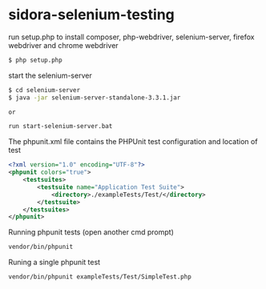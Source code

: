 # sidora-selenium-testing

run setup.php to install composer, php-webdriver, selenium-server, firefox webdriver and chrome webdriver
```bash
$ php setup.php
```

start the selenium-server
```bash
$ cd selenium-server
$ java -jar selenium-server-standalone-3.3.1.jar

or

run start-selenium-server.bat
```

The phpunit.xml file contains the PHPUnit test configuration and location of test
```xml
<?xml version="1.0" encoding="UTF-8"?>
<phpunit colors="true">
    <testsuites>
        <testsuite name="Application Test Suite">
            <directory>./exampleTests/Test/</directory> 
        </testsuite>
    </testsuites>
</phpunit>
```

Running phpunit tests (open another cmd prompt)
```bash
vendor/bin/phpunit
```

Runing a single phpunit test
```bash
vendor/bin/phpunit exampleTests/Test/SimpleTest.php
```


